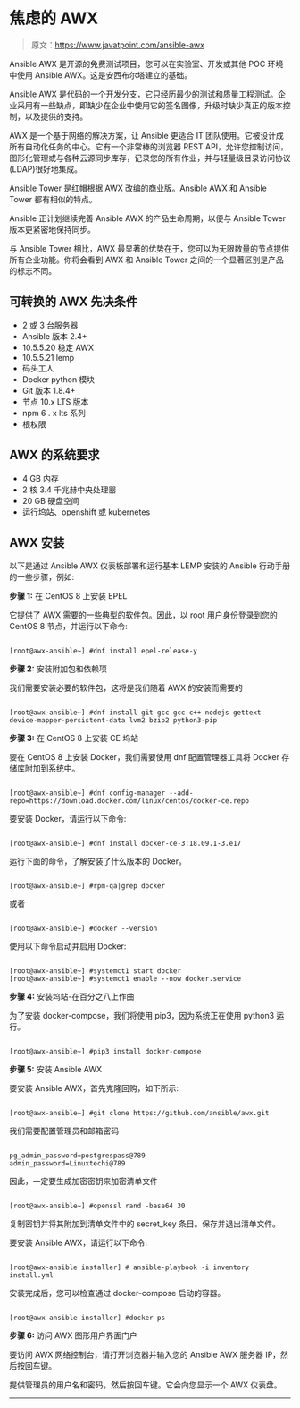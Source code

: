 # 焦虑的 AWX

> 原文：<https://www.javatpoint.com/ansible-awx>

Ansible AWX 是开源的免费测试项目，您可以在实验室、开发或其他 POC 环境中使用 Ansible AWX。这是安西布尔塔建立的基础。

Ansible AWX 是代码的一个开发分支，它只经历最少的测试和质量工程测试。企业采用有一些缺点，即缺少在企业中使用它的签名图像，升级时缺少真正的版本控制，以及提供的支持。

AWX 是一个基于网络的解决方案，让 Ansible 更适合 IT 团队使用。它被设计成所有自动化任务的中心。它有一个非常棒的浏览器 REST API，允许您控制访问，图形化管理或与各种云源同步库存，记录您的所有作业，并与轻量级目录访问协议(LDAP)很好地集成。

Ansible Tower 是红帽根据 AWX 改编的商业版。Ansible AWX 和 Ansible Tower 都有相似的特点。

Ansible 正计划继续完善 Ansible AWX 的产品生命周期，以便与 Ansible Tower 版本更紧密地保持同步。

与 Ansible Tower 相比，AWX 最显著的优势在于，您可以为无限数量的节点提供所有企业功能。你将会看到 AWX 和 Ansible Tower 之间的一个显著区别是产品的标志不同。

## 可转换的 AWX 先决条件

*   2 或 3 台服务器
*   Ansible 版本 2.4+
*   10.5.5.20 稳定 AWX
*   10.5.5.21 lemp
*   码头工人
*   Docker python 模块
*   Git 版本 1.8.4+
*   节点 10.x LTS 版本
*   npm 6 . x lts 系列
*   根权限

## AWX 的系统要求

*   4 GB 内存
*   2 核 3.4 千兆赫中央处理器
*   20 GB 硬盘空间
*   运行坞站、openshift 或 kubernetes

## AWX 安装

以下是通过 Ansible AWX 仪表板部署和运行基本 LEMP 安装的 Ansible 行动手册的一些步骤，例如:

**步骤 1:** 在 CentOS 8 上安装 EPEL

它提供了 AWX 需要的一些典型的软件包。因此，以 root 用户身份登录到您的 CentOS 8 节点，并运行以下命令:

```

[root@awx-ansible~] #dnf install epel-release-y

```

**步骤 2:** 安装附加包和依赖项

我们需要安装必要的软件包，这将是我们随着 AWX 的安装而需要的

```

[root@awx-ansible~] #dnf install git gcc gcc-c++ nodejs gettext device-mapper-persistent-data lvm2 bzip2 python3-pip

```

**步骤 3:** 在 CentOS 8 上安装 CE 坞站

要在 CentOS 8 上安装 Docker，我们需要使用 dnf 配置管理器工具将 Docker 存储库附加到系统中。

```

[root@awx-ansible~] #dnf config-manager --add-repo=https://download.docker.com/linux/centos/docker-ce.repo

```

要安装 Docker，请运行以下命令:

```

[root@awx-ansible~] #dnf install docker-ce-3:18.09.1-3.e17

```

运行下面的命令，了解安装了什么版本的 Docker。

```

[root@awx-ansible~] #rpm-qa|grep docker

```

或者

```

[root@awx-ansible~] #docker --version 

```

使用以下命令启动并启用 Docker:

```

[root@awx-ansible~] #systemct1 start docker
[root@awx-ansible~] #systemct1 enable --now docker.service

```

**步骤 4:** 安装坞站-在百分之八上作曲

为了安装 docker-compose，我们将使用 pip3，因为系统正在使用 python3 运行。

```

[root@awx-ansible~] #pip3 install docker-compose

```

**步骤 5:** 安装 Ansible AWX

要安装 Ansible AWX，首先克隆回购，如下所示:

```

[root@awx-ansible~] #git clone https://github.com/ansible/awx.git

```

我们需要配置管理员和邮箱密码

```

pg_admin_password=postgrespass@789
admin_password=Linuxtechi@789

```

因此，一定要生成加密密钥来加密清单文件

```

[root@awx-ansible~] #openssl rand -base64 30

```

复制密钥并将其附加到清单文件中的 secret_key 条目。保存并退出清单文件。

要安装 Ansible AWX，请运行以下命令:

```

[root@awx-ansible installer] # ansible-playbook -i inventory install.yml

```

安装完成后，您可以检查通过 docker-compose 启动的容器。

```

[root@awx-ansible installer] #docker ps

```

**步骤 6:** 访问 AWX 图形用户界面门户

要访问 AWX 网络控制台，请打开浏览器并输入您的 Ansible AWX 服务器 IP，然后按回车键。

提供管理员的用户名和密码，然后按回车键。它会向您显示一个 AWX 仪表盘。

* * *